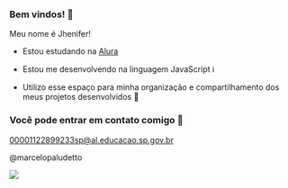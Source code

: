 ### Bem vindos! 🚀

Meu nome é Jhenifer!

- Estou estudando na [Alura](https://www.alura.com.br)
  
- Estou me desenvolvendo na linguagem JavaScript ℹ️
  
- Utilizo esse espaço para minha organização e compartilhamento dos meus projetos desenvolvidos 🎒

### Você pode entrar em contato comigo 📧

00001122899233sp@al.educacao.sp.gov.br

@marcelopaludetto

![](https://media.tenor.com/I985O8a-A3YAAAAM/naruto.gif)

